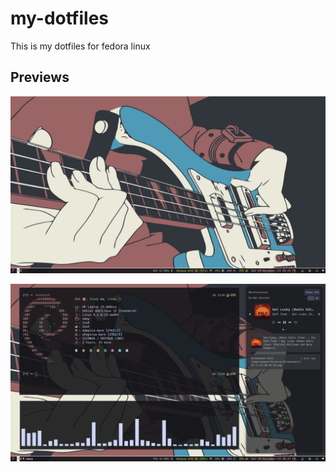 # my-dotfiles
This is my dotfiles for fedora linux

## Previews

![background](./pic/1.png)


![terminal](./pic/2.png)
